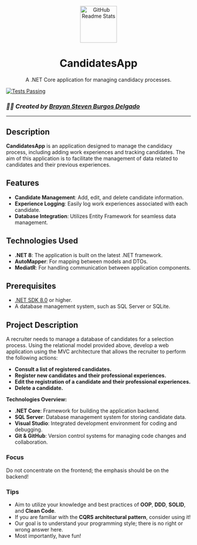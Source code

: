 <p align="center">
 <img width="100px" src="https://upload.wikimedia.org/wikipedia/commons/7/7d/Microsoft_.NET_logo.svg" align="center" alt="GitHub Readme Stats" />
 <h1 align="center">CandidatesApp</h1>
 <p align="center">A .NET Core application for managing candidacy processes.</p>
 <a href="https://github.com/sf-burgos/CandidatesApp/actions">
   <img alt="Tests Passing" src="https://github.com/anuraghazra/github-readme-stats/workflows/Test/badge.svg">
 </a>
</p>

### _🧑‍💻 Created by [Brayan Steven Burgos Delgado](https://www.linkedin.com/in/brayan-steven-burgos-delgado-21a9a0178/)_

---

## Description

**CandidatesApp** is an application designed to manage the candidacy process, including adding work experiences and tracking candidates. The aim of this application is to facilitate the management of data related to candidates and their previous experiences.


## Features

- **Candidate Management**: Add, edit, and delete candidate information.
- **Experience Logging**: Easily log work experiences associated with each candidate.
- **Database Integration**: Utilizes Entity Framework for seamless data management.

## Technologies Used

- **.NET 8**: The application is built on the latest .NET framework.
- **AutoMapper**: For mapping between models and DTOs.
- **MediatR**: For handling communication between application components.

## Prerequisites

- [.NET SDK 8.0](https://dotnet.microsoft.com/download) or higher.
- A database management system, such as SQL Server or SQLite.

## Project Description

A recruiter needs to manage a database of candidates for a selection process. Using the relational model provided above, develop a web application using the MVC architecture that allows the recruiter to perform the following actions:

- **Consult a list of registered candidates.**
- **Register new candidates and their professional experiences.**
- **Edit the registration of a candidate and their professional experiences.**
- **Delete a candidate.**

**Technologies Overview:**
- **.NET Core**: Framework for building the application backend.
- **SQL Server**: Database management system for storing candidate data.
- **Visual Studio**: Integrated development environment for coding and debugging.
- **Git & GitHub**: Version control systems for managing code changes and collaboration.

### Focus

Do not concentrate on the frontend; the emphasis should be on the backend!

### Tips

- Aim to utilize your knowledge and best practices of **OOP**, **DDD**, **SOLID**, and **Clean Code**.
- If you are familiar with the **CQRS architectural pattern**, consider using it!
- Our goal is to understand your programming style; there is no right or wrong answer here.
- Most importantly, have fun!
